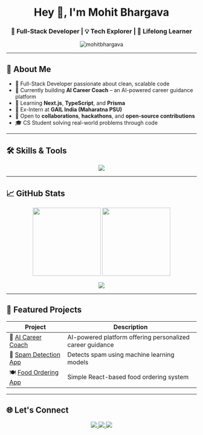 <h1 align="center">Hey 👋, I'm Mohit Bhargava</h1>
<h3 align="center">🚀 Full-Stack Developer | 💡 Tech Explorer | 🧠 Lifelong Learner</h3>

<p align="center">
  <img src="https://komarev.com/ghpvc/?username=mohitbhargava&label=Profile%20Views&color=0e75b6&style=flat" alt="mohitbhargava" />
</p>

---

## 🚀 About Me

- 💼 Full-Stack Developer passionate about clean, scalable code  
- 🔭 Currently building **AI Career Coach** – an AI-powered career guidance platform  
- 🌱 Learning **Next.js**, **TypeScript**, and **Prisma**  
- 🏢 Ex-Intern at **GAIL India (Maharatna PSU)**  
- 🎯 Open to **collaborations**, **hackathons**, and **open-source contributions**  
- 🎓 CS Student solving real-world problems through code  

---

## 🛠️ Skills & Tools

<p align="center">
  <img src="https://skillicons.dev/icons?i=html,css,js,ts,react,nextjs,nodejs,express,mongodb,prisma,tailwind,git,github,vscode,figma,python,cpp" />
</p>

---

## 📈 GitHub Stats

<p align="center">
  <img src="https://github-readme-stats.vercel.app/api?username=mohitbhargava&show_icons=true&theme=tokyonight&hide_border=true" height="180px" />
  <img src="https://github-readme-streak-stats.herokuapp.com?user=mohitbhargava&theme=tokyonight&hide_border=true" height="180px" />
</p>

<p align="center">
  <img src="https://github-readme-activity-graph.cyclic.app/graph?username=mohitbhargava&theme=react-dark&hide_border=true" />
</p>

---

## 📌 Featured Projects

| Project | Description |
|--------|-------------|
| 🚀 [AI Career Coach](https://github.com/mohitbhargava/ai-career-coach) | AI-powered platform offering personalized career guidance |
| 📧 [Spam Detection App](https://github.com/mohitbhargava/spam-detector) | Detects spam using machine learning models |
| 🍽️ [Food Ordering App](https://github.com/mohitbhargava/food-ordering-app) | Simple React-based food ordering system |

---

## 🌐 Let's Connect

<p align="center">
  <a href="https://linkedin.com/in/mohitbhargava" target="_blank">
    <img src="https://img.shields.io/badge/LinkedIn-blue?style=for-the-badge&logo=linkedin&logoColor=white" />
  </a>
  <a href="mailto:mohitbhargava2003@gmail.com">
    <img src="https://img.shields.io/badge/Gmail-D14836?style=for-the-badge&logo=gmail&logoColor=white" />
  </a>
  <a href="https://github.com/mohitbhargava" target="_blank">
    <img src="https://img.shields.io/badge/GitHub-181717?style=for-the-badge&logo=github&logoColor=white" />
  </a>
</p>

